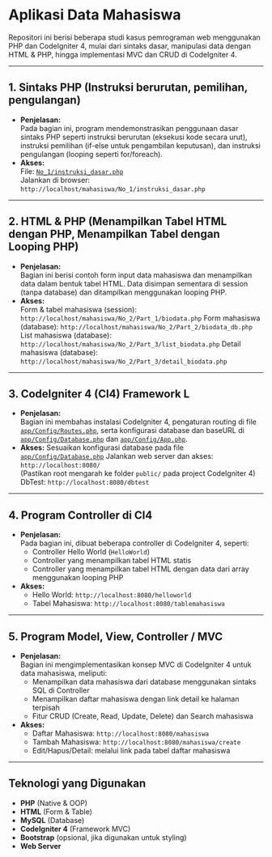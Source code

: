 # Aplikasi Data Mahasiswa

Repositori ini berisi beberapa studi kasus pemrograman web menggunakan PHP dan CodeIgniter 4, mulai dari sintaks dasar, manipulasi data dengan HTML & PHP, hingga implementasi MVC dan CRUD di CodeIgniter 4.

---

## 1. Sintaks PHP (Instruksi berurutan, pemilihan, pengulangan)

- **Penjelasan:**  
  Pada bagian ini, program mendemonstrasikan penggunaan dasar sintaks PHP seperti instruksi berurutan (eksekusi kode secara urut), instruksi pemilihan (if-else untuk pengambilan keputusan), dan instruksi pengulangan (looping seperti for/foreach).
- **Akses:**  
  File: [`No_1/instruksi_dasar.php`](No_1/instruksi_dasar.php)  
  Jalankan di browser: `http://localhost/mahasiswa/No_1/instruksi_dasar.php`

---

## 2. HTML & PHP (Menampilkan Tabel HTML dengan PHP, Menampilkan Tabel dengan Looping PHP)

- **Penjelasan:**  
  Bagian ini berisi contoh form input data mahasiswa dan menampilkan data dalam bentuk tabel HTML. Data disimpan sementara di session (tanpa database) dan ditampilkan menggunakan looping PHP.
- **Akses:**  
  Form & tabel mahasiswa (session): `http://localhost/mahasiswa/No_2/Part_1/biodata.php`
  Form mahasiswa (database): `http://localhost/mahasiswa/No_2/Part_2/biodata_db.php`
  List mahasiswa (database): `http://localhost/mahasiswa/No_2/Part_3/list_biodata.php`
  Detail mahasiswa (database): `http://localhost/mahasiswa/No_2/Part_3/detail_biodata.php`

---

## 3. CodeIgniter 4 (CI4) Framework L

- **Penjelasan:**  
  Bagian ini membahas instalasi CodeIgniter 4, pengaturan routing di file [`app/Config/Routes.php`](No_3-5/app/Config/Routes.php), serta konfigurasi database dan baseURL di [`app/Config/Database.php`](No_3-5/app/Config/Database.php) dan [`app/Config/App.php`](No_3-5/app/Config/App.php).
- **Akses:**
  Sesuaikan konfigurasi database pada file [`app/Config/Database.php`](No_3-5/app/Config/Database.php)
  Jalankan web server dan akses: `http://localhost:8080/`  
  (Pastikan root mengarah ke folder `public/` pada project CodeIgniter 4)
  DbTest: `http://localhost:8080/dbtest`

---

## 4. Program Controller di CI4

- **Penjelasan:**  
  Pada bagian ini, dibuat beberapa controller di CodeIgniter 4, seperti:
  - Controller Hello World (`HelloWorld`)
  - Controller yang menampilkan tabel HTML statis
  - Controller yang menampilkan tabel HTML dengan data dari array menggunakan looping PHP
- **Akses:**  
  - Hello World: `http://localhost:8080/helloworld`
  - Tabel Mahasiswa: `http://localhost:8080/tablemahasiswa`

---

## 5. Program Model, View, Controller / MVC

- **Penjelasan:**  
  Bagian ini mengimplementasikan konsep MVC di CodeIgniter 4 untuk data mahasiswa, meliputi:
  - Menampilkan data mahasiswa dari database menggunakan sintaks SQL di Controller
  - Menampilkan daftar mahasiswa dengan link detail ke halaman terpisah
  - Fitur CRUD (Create, Read, Update, Delete) dan Search mahasiswa
- **Akses:**  
  - Daftar Mahasiswa: `http://localhost:8080/mahasiswa`
  - Tambah Mahasiswa: `http://localhost:8080/mahasiswa/create`
  - Edit/Hapus/Detail: melalui link pada tabel daftar mahasiswa

---

## Teknologi yang Digunakan

- **PHP** (Native & OOP)
- **HTML** (Form & Table)
- **MySQL** (Database)
- **CodeIgniter 4** (Framework MVC)
- **Bootstrap** (opsional, jika digunakan untuk styling)
- **Web Server**
